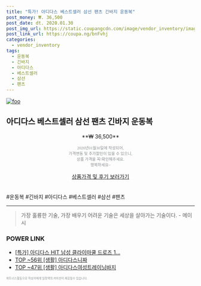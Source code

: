 ```yaml
--- 
title: "특가! 아디다스 베스트셀러 삼선 팬츠 긴바지 운동복" 
post_money: ₩. 36,500 
post_date: dt. 2020.01.30 
post_img_url: https://static.coupangcdn.com/image/vendor_inventory/images/2018/11/27/12/4/89ab91fb-9fef-46b9-aa10-de0d10c59475.jpg 
post_link_url: https://coupa.ng/bnFvhj 
categories: 
  - vendor_inventory 
tags: 
  - 운동복 
  - 긴바지 
  - 아디다스 
  - 베스트셀러 
  - 삼선 
  - 팬츠 
--- 
```

[![foo](https://static.coupangcdn.com/image/vendor_inventory/images/2018/11/27/12/4/89ab91fb-9fef-46b9-aa10-de0d10c59475.jpg)](https://coupa.ng/bnFvhj) 

## 아디다스 베스트셀러 삼선 팬츠 긴바지 운동복 
<p style="text-align: center;">**₩ 36,500**</p> 
<p style="text-align: center;"><span style="color: #898c8f; font-family: Georgia,Times,serif; font-size: 0.75em;">2020년01월30일에 작성되어, <br>가격변동 및 추가할인이 있을 수 있으니,<br> 상품 가격을 꼭!확인해주세요.<br>행복하세요~</span> 
</p>	 
<div markdown="0" style="text-align: center;"><a href="https://coupa.ng/bnFvhj" class="btn btn--success">상품가격 및 후기 보러가기</a></div> 
<br><br> 
  #운동복 #긴바지 #아디다스 #베스트셀러 #삼선 #팬츠 
<hr> 

> 가장 훌륭한 기술, 가장 배우기 어려운 기술은 세상을 살아가는 기술이다. - 메이시 


### POWER LINK

* <a href="https://blog.naver.com/santokki14/221788957199" target="_blank">[특가] 아디다스 HIT 남성 클라이마쿨 드로즈 1...</a>
* <a href="https://blog.naver.com/fasyy4321/221777411162" target="_blank"> TOP ~56위 [생활] 아디다스니짜</a>
* <a href="https://blog.naver.com/fasyy4321/221783079183" target="_blank"> TOP ~47위 [생활] 아디다스여성트레이닝바지</a>

<span style="color: #898c8f; font-family: Georgia,Times,serif; font-size: 0.55em;">파트너스활동으로 작성자에게 일정액의 커미션이 제공될수 있습니다.</span> 
